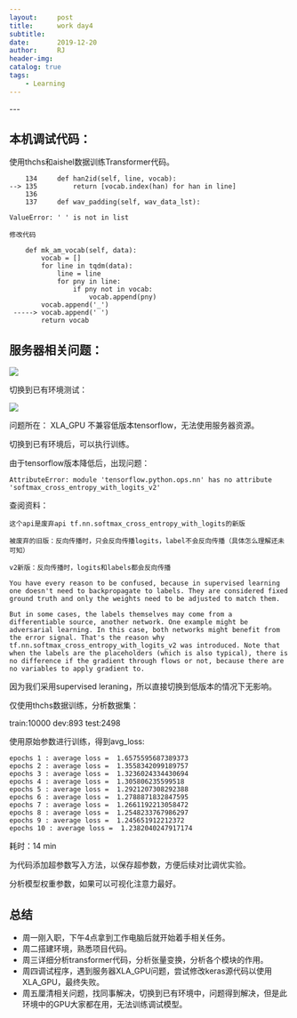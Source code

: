 ```yaml
---
layout:     post
title:      work day4
subtitle:   
date:       2019-12-20
author:     RJ
header-img: 
catalog: true
tags:
    - Learning
---
```

<p id = "build"></p>
---

## 本机调试代码：

使用thchs和aishel数据训练Transformer代码。
```
    134     def han2id(self, line, vocab):
--> 135         return [vocab.index(han) for han in line]
    136 
    137     def wav_padding(self, wav_data_lst):

ValueError: ' ' is not in list

修改代码

    def mk_am_vocab(self, data):
        vocab = []
        for line in tqdm(data):
            line = line
            for pny in line:
                if pny not in vocab:
                    vocab.append(pny)
        vocab.append('_')
 -----> vocab.append(' ')
        return vocab
```

## 服务器相关问题：

![](https://raw.githubusercontent.com/rejae/rejae.github.io/master/img/XLA_GPU20191220144918.png)

切换到已有环境测试：

![](https://raw.githubusercontent.com/rejae/rejae.github.io/master/img/GPU20191220145055.png)

问题所在： XLA_GPU 不兼容低版本tensorflow，无法使用服务器资源。

切换到已有环境后，可以执行训练。

由于tensorflow版本降低后，出现问题：
```
AttributeError: module 'tensorflow.python.ops.nn' has no attribute 'softmax_cross_entropy_with_logits_v2'
```
查阅资料：
```
这个api是废弃api tf.nn.softmax_cross_entropy_with_logits的新版

被废弃的旧版：反向传播时，只会反向传播logits，label不会反向传播（具体怎么理解还未可知）

v2新版：反向传播时，logits和labels都会反向传播

You have every reason to be confused, because in supervised learning one doesn't need to backpropagate to labels. They are considered fixed ground truth and only the weights need to be adjusted to match them.

But in some cases, the labels themselves may come from a differentiable source, another network. One example might be adversarial learning. In this case, both networks might benefit from the error signal. That's the reason why tf.nn.softmax_cross_entropy_with_logits_v2 was introduced. Note that when the labels are the placeholders (which is also typical), there is no difference if the gradient through flows or not, because there are no variables to apply gradient to.
```

因为我们采用supervised leraning，所以直接切换到低版本的情况下无影响。

仅使用thchs数据训练，分析数据集：

train:10000  dev:893  test:2498

使用原始参数进行训练，得到avg_loss:
```
epochs 1 : average loss =  1.6575595687389373
epochs 2 : average loss =  1.3558342099189757
epochs 3 : average loss =  1.3236024334430694
epochs 4 : average loss =  1.305806235599518
epochs 5 : average loss =  1.2921207308292388
epochs 6 : average loss =  1.2788871832847595
epochs 7 : average loss =  1.2661192213058472
epochs 8 : average loss =  1.2548233767986297
epochs 9 : average loss =  1.245651912212372
epochs 10 : average loss =  1.2382040247917174
```
耗时：14 min

为代码添加超参数写入方法，以保存超参数，方便后续对比调优实验。

分析模型权重参数，如果可以可视化注意力最好。


## 总结
- 周一刚入职，下午4点拿到工作电脑后就开始着手相关任务。
- 周二搭建环境，熟悉项目代码。
- 周三详细分析transformer代码，分析张量变换，分析各个模块的作用。
- 周四调试程序，遇到服务器XLA_GPU问题，尝试修改keras源代码以使用XLA_GPU，最终失败。
- 周五厘清相关问题，找同事解决，切换到已有环境中，问题得到解决，但是此环境中的GPU大家都在用，无法训练调试模型。

